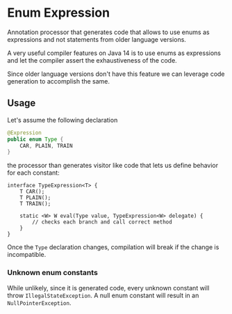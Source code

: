 # Enum Expression

Annotation processor that generates code that allows to use enums as expressions and not statements
from older language versions.

A very useful compiler features on Java 14 is to use enums as expressions and
let the compiler assert the exhaustiveness of the code.

Since older language versions don't have this feature we can leverage code generation to accomplish the same.

## Usage

Let's assume the following declaration
```java
@Expression
public enum Type {
    CAR, PLAIN, TRAIN
}
```

the processor than generates visitor like code that lets us define behavior for each constant:
```
interface TypeExpression<T> {
    T CAR();
    T PLAIN();
    T TRAIN();

    static <W> W eval(Type value, TypeExpression<W> delegate) {
        // checks each branch and call correct method
    } 
}
``` 

Once the `Type` declaration changes, compilation will break if the change is incompatible.

### Unknown enum constants
While unlikely, since it is generated code, every unknown constant will throw `IllegalStateException`. A null
enum constant will result in an `NullPointerException`.
